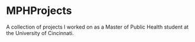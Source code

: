 # MPHProjects
A collection of projects I worked on as a Master of Public Health student at the University of Cincinnati. 
